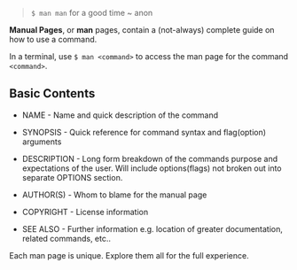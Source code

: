 > `$ man man` for a good time ~ anon

**Manual Pages**, or **man** pages, contain a (not-always) complete guide on how to use a command.

In a terminal, use `$ man <command>` to access the man page for the command `<command>`.

## Basic Contents

* NAME - Name and quick description of the command

* SYNOPSIS - Quick reference for command syntax and flag(option) arguments

* DESCRIPTION - Long form breakdown of the commands purpose and expectations of the user. Will include options(flags) not broken out into separate OPTIONS section.

* AUTHOR(S) - Whom to blame for the manual page

* COPYRIGHT - License information

* SEE ALSO - Further information e.g. location of greater documentation, related commands, etc..

Each man page is unique. Explore them all for the full experience.
